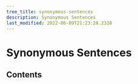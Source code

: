 ```yaml
---
tree_title: synonymous-sentences
description: Synonymous Sentences
last_modified: 2022-06-09T21:23:28.2328
---
```


# Synonymous Sentences

## Contents
